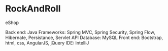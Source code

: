 # RockAndRoll

eShop

Back end: Java 
Frameworks: Spring MVC, Spring Security, Spring Flow, Hibernate, Persistance, Servlet API
Database: MySQL
Front end: Bootstrap, html, css, AngularJS, jQuery
IDE: IntelliJ
